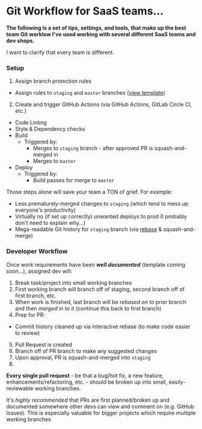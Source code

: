 # Git Workflow for SaaS teams...
**The following is a set of tips, settings, and tools, that make up the best team Git worklow I've used working with several different SaaS teams and dev shops.**

I want to clarify that every team is different.

### Setup
1. Assign branch protection rules
  - Assign rules to `staging` and `master` branches ([view template]())
2. Create and trigger GitHub Actions (via GitHub Actions, GitLab Circle CI, etc.)
  - Code Linting
  - Style & Dependency checks
  - Build
    - Triggered by:
      - Merges to `staging` branch - after approved PR is squash-and-merged in
      - Merges to `master`
  - Deploy
    - Triggered by:
      - Build passes for merge to `master`

Those steps alone will save your team a TON of grief. For example:
- Less prematurely-merged changes to `staging` (which tend to mess up everyone's productivity)
- Virtually no (if set up correctly) unwanted deploys to prod (I probably don't need to explain why...)
- Mega-readable Git history for `staging` branch (via [rebase](/joshuaanderton/git/blob/master/how-tos/rebase.md) & squash-and-merge)

### Developer Workflow
Once work requirements have been **_well documented_** (template coming soon...), assigned dev will:
1. Break task/project into small working branches
2. First working branch will branch off of staging, second branch off of first branch, etc.
3. When work is finished, last branch will be _rebased on to_ prior branch and then _merged in to_ it (continue this back to first branch)
4. Prep for PR:
  - Commit history cleaned up via interactive rebase (to make code easier to review)
5. Pull Request is created
6. Branch off of PR branch to make any suggested changes
7. Upon approval, PR is squash-and-merged into `staging`
8. 


**Every single pull request** - be that a bug/hot fix, a new feature, enhancements/refactoring, etc. - should be broken up into small, easily-reviewable working branches.

It's *highly recommended* that PRs are first planned/broken up and documented somewhere other devs can view and comment on (e.g. GitHub Issues). This is especially valuable for bigger projects which require multiple working branches
